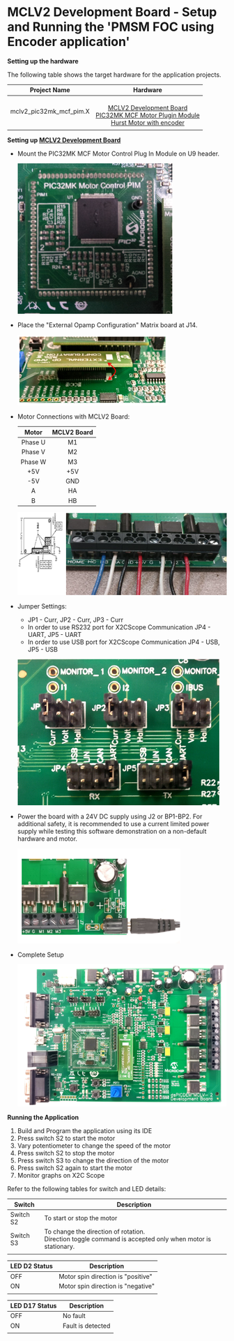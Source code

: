 # MCLV2 Development Board - Setup and Running the 'PMSM FOC using Encoder application'
**Setting up the hardware**

The following table shows the target hardware for the application projects.

| Project Name| Hardware |
|:---------:|:---------:|
| mclv2_pic32mk_mcf_pim.X |<br>[MCLV2 Development Board](https://www.microchip.com/DevelopmentTools/ProductDetails/DM330021-2)<br>[PIC32MK MCF Motor Plugin Module](https://www.microchip.com/developmenttools/ProductDetails/ma320024)<br>[Hurst Motor with encoder](https://www.microchip.com/DevelopmentTools/ProductDetails/PartNo/AC300022) |
|||

**Setting up [MCLV2 Development Board](https://www.microchip.com/DevelopmentTools/ProductDetails/DM330021-2)**

- Mount the PIC32MK MCF Motor Control Plug In Module on U9 header. 

    ![PIM Install](GUID-B861DCC2-9FB4-4DDE-BEB3-28CA36B3FFAE-low.png)

- Place the "External Opamp Configuration" Matrix board at J14.

    ![External OPAMP](GUID-0E7A727E-67E0-4A34-938F-040CFCFCA861-low.png)

- Motor Connections with MCLV2 Board: 

    |Motor | MCLV2 Board |
    |:----:|:------:|
    | Phase U | M1 |
    | Phase V | M2 |
    | Phase W | M3 |
    | +5V     | +5V |
    | -5V |GND |
    | A | HA |
    | B | HB |

    ![Motor Connections](GUID-0B35F2F8-8DDF-4A9C-A7C2-5F6BB221C2A0-low.png)

- Jumper Settings: 
    - JP1 - Curr, JP2 - Curr, JP3 - Curr 
    - In order to use RS232 port for X2CScope Communication JP4 - UART, JP5 - UART 
    - In order to use USB port for X2CScope Communication JP4 - USB, JP5 - USB

    ![jumper Settings](GUID-654C6CC3-1D97-4A08-8F9A-15635A1C014D-low.png)


- Power the board with a 24V DC supply using J2 or BP1-BP2. For additional safety, it is recommended to use a current limited power supply while testing this software demonstration on a non-default hardware and motor. 

    ![power](GUID-B9F34BA3-07EB-4D81-810D-FFCAF645DA56-low.png)

- Complete Setup

    ![Setup](GUID-28FEDBAE-528B-44A7-903C-4945A929AC98-low.png)

**Running the Application**

1. Build and Program the application using its IDE
2. Press switch S2 to start the motor
3. Vary potentiometer to change the speed of the motor
4. Press switch S2 to stop the motor
5. Press switch S3 to change the direction of the motor
6. Press switch S2 again to start the motor
7. Monitor graphs on X2C Scope

Refer to the following tables for switch and LED details:

| Switch | Description |
|------|----------------|
| Switch S2 | To start or stop the motor |
| Switch S3 | To change the direction of rotation. <br>Direction toggle command is accepted only when motor is stationary. |
||

| LED D2 Status | Description |
|------|----------------|
| OFF  | Motor spin direction is "positive"  |
| ON  | Motor spin direction is "negative"   |
||

| LED D17 Status | Description |
|------|----------------|
| OFF  | No fault  |
| ON   | Fault is detected  |
||